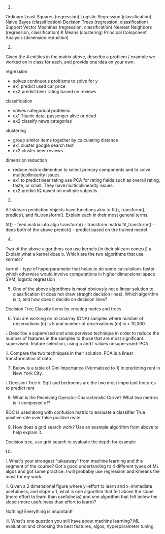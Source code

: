1. 
Ordinary Least Squares  (regression)
Logistic Regression (classification)
Naive Bayes (classification)
Decision Trees (regression, classification)
Support Vector Machines (regression, classification)
Nearest Neighbors (regression, classification)
K Means (clustering)
Principal Component Analysis (dimension reduction)

2. 
Given the 4 entities in the matrix above, describe a problem / example we worked on in class for each, and provide one idea on your own.

regression
- solves continuous problems to solve for y
- ex1 predict used car price
- ex2 predict beer rating based on reviews

classification
- solves categorical problems
- ex1 Titanic data, passenger alive or dead
- ex2 classify news categories

clustering
- group similor items together by calculating distance
- ex1 cluster google search text
- ex2 cluster beer reviews

dimension reduction
- reduce matrix dimention to select primary components and to solve multicollinearity issues
- ex1 to predict beer rating use PCA for rating fields such as overall rating, taste, or small. They have multicollinearity issues.
- ex2 predict IQ based on multiple subjects

3. 
All sklearn prediction objects have functions akin to fit(), transform(), predict(), and fit_transform(). Explain each in their most general terms.

fit() - feed matrix into algo
transform() - transform matrix
fit_transform() - does both of the above
predict() - predict based on the trained model

4. 
Two of the above algorithms can use kernels (in their sklearn context) a. Explain what a kernel does b. Which are the two algorithms that use kernels?

karnel - type of hyperparameter that helps to do some calculations faster which otherwise would involve computations in higher dimensional space. 
SVM,  logistic regression

5. One of the above algorithms is most obviously not a linear solution to classification (it does not draw straight decision lines). Which algorithm is it, and how does it decide on decision lines?

Decision Tree
Classify items by creating nodes and trees

6. You are working on microarray (DNA) samples where number of observations (n) is 5 and number of observations (m) is > 10,000.

i. Describe a supervised and unsupervised technique in order to reduce the number of features in the samples to those that are most significant.
supervised: feature selection, using p and f values
unsupervised: PCA

ii. Compare the two techniques in their solution.
PCA is a linear transformation of data

7. Below is a table of Gini Importance (Normalized to 1) in predicting rent in New York City.

i. Decision Tree
ii. Sqft and bedrooms are the two most important features to predict rent

8. What is the Receiving Operator Characteristic Curve? What two metrics is it composed of?

ROC is used along with confusion matrix to evaluate a classifier
True positive rate over false positive reate

9. How does a grid search work? Use an example algorithm from above to help explain it.

Decision tree, use grid search to evaluate the depth for example

10. 
i. What's your strongest "takeaway" from machine learning and this segment of the course?
Got a good undertanding to 4 different types of ML algos and got some practice. I will probably use regression and Kmeans the most for my work.

ii. Given a 2 dimensional figure where y=effort to learn and x=immediate usefulness, and slope = 1, what is one algorithm that felt above the slope (more effort to learn than usefulness) and one algorithm that felt below the slope (more usefulness than effort to learn)?

Nothing! Everything is important!

iii. What's one question you still have about machine learning?
ML evaluation and choosing the best features, algos, hyperparameter tuning.